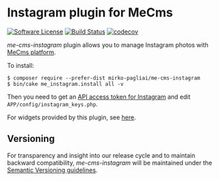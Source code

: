 # Instagram plugin for MeCms

[![Software License](https://img.shields.io/badge/license-MIT-brightgreen.svg?style=flat-square)](LICENSE.txt)
[![Build Status](https://travis-ci.org/mirko-pagliai/me-cms-instagram.svg?branch=master)](https://travis-ci.org/mirko-pagliai/me-cms-instagram)
[![codecov](https://codecov.io/gh/mirko-pagliai/me-cms-instagram/branch/master/graph/badge.svg)](https://codecov.io/gh/mirko-pagliai/me-cms-instagram)

*me-cms-instagram* plugin allows you to manage Instagram photos with 
[MeCms platform](//github.com/mirko-pagliai/cakephp-for-mecms).

To install:

    $ composer require --prefer-dist mirko-pagliai/me-cms-instagram
    $ bin/cake me_instagram.install all -v

Then you need to get an 
[API access token for Instagram](//www.instagram.com/developer/clients/manage) 
and edit `APP/config/instagram_keys.php`.

For widgets provided by this plugin, see 
[here](//github.com/mirko-pagliai/me-cms-instagram/wiki/Widgets).

## Versioning
For transparency and insight into our release cycle and to maintain backward 
compatibility, *me-cms-instagram* will be maintained under the 
[Semantic Versioning guidelines](http://semver.org).
